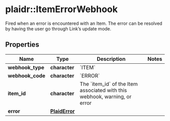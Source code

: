 # plaidr::ItemErrorWebhook

Fired when an error is encountered with an Item. The error can be resolved by having the user go through Link’s update mode.

## Properties
Name | Type | Description | Notes
------------ | ------------- | ------------- | -------------
**webhook_type** | **character** | &#x60;ITEM&#x60; | 
**webhook_code** | **character** | &#x60;ERROR&#x60; | 
**item_id** | **character** | The &#x60;item_id&#x60; of the Item associated with this webhook, warning, or error | 
**error** | [**PlaidError**](PlaidError.md) |  | 


